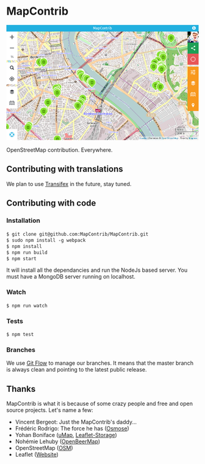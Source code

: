 # MapContrib

![MapContrib](screenshot.png)

OpenStreetMap contribution. Everywhere.

## Contributing with translations

We plan to use [Transifex](http://www.transifex.com) in the future, stay tuned.


## Contributing with code

### Installation

    $ git clone git@github.com:MapContrib/MapContrib.git
    $ sudo npm install -g webpack
    $ npm install
    $ npm run build
    $ npm start

It will install all the dependancies and run the NodeJs based server.
You must have a MongoDB server running on localhost.


### Watch

    $ npm run watch


### Tests

    $ npm test


### Branches

We use [Git Flow](https://github.com/nvie/gitflow) to manage our branches. It means that the master branch is always clean and pointing to the latest public release.


## Thanks

MapContrib is what it is because of some crazy people and free and open source projects. Let's name a few:

* Vincent Bergeot: Just the MapContrib's daddy...
* Frédéric Rodrigo: The force he has ([Osmose](https://github.com/osm-fr/osmose-backend))
* Yohan Boniface ([uMap](https://bitbucket.org/yohanboniface/umap), [Leaflet-Storage](https://github.com/yohanboniface/Leaflet.Storage))
* Nohémie Lehuby ([OpenBeerMap](https://github.com/OpenBeerMap/OpenBeerMap.github.io))
* OpenStreetMap ([OSM](http://osm.org))
* Leaflet ([Website](http://leafletjs.com))
